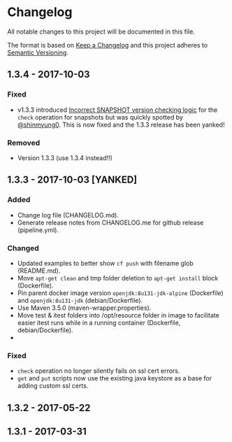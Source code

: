 # Changelog
All notable changes to this project will be documented in this file.

The format is based on [Keep a Changelog](http://keepachangelog.com/en/1.0.0/)
and this project adheres to [Semantic Versioning](http://semver.org/spec/v2.0.0.html).

## 1.3.4 - 2017-10-03
### Fixed
- v1.3.3 introduced [Incorrect SNAPSHOT version checking logic](https://github.com/patrickcrocker/maven-resource/issues/12) for the `check` operation for snapshots but was quickly spotted by [@shinmyung0](https://github.com/shinmyung0). This is now fixed and the 1.3.3 release has been yanked!

### Removed
- Version 1.3.3 (use 1.3.4 instead!!)

## 1.3.3 - 2017-10-03 [YANKED]
### Added
- Change log file (CHANGELOG.md).
- Generate release notes from CHANGELOG.me for github release (pipeline.yml).

### Changed
- Updated examples to better show `cf push` with filename glob (README.md).
- Move `apt-get clean` and tmp folder deletion to `apt-get install` block (Dockerfile).
- Pin parent docker image version `openjdk:8u131-jdk-alpine` (Dockerfile) and `openjdk:8u131-jdk` (debian/Dockerfile).
- Use Maven 3.5.0 (maven-wrapper.properties).
- Move test & itest folders into /opt/resource folder in image to facilitate easier itest runs while in a running container (Dockerfile, debian/Dockerfile).
-

### Fixed
- `check` operation no longer silently fails on ssl cert errors.
- `get` and `put` scripts now use the existing java keystore as a base for adding custom ssl certs.

## 1.3.2 - 2017-05-22

## 1.3.1 - 2017-03-31
